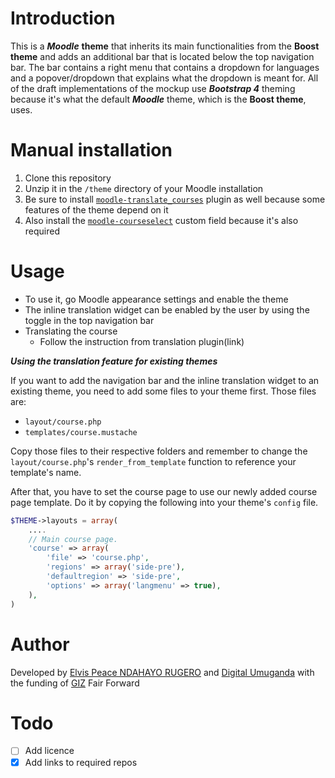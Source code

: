 **Introduction**
=

This is a ***Moodle*** **theme** that inherits its main functionalities from the **Boost theme** and adds an additional bar that is located below the top navigation bar. The bar contains a right menu that contains a dropdown for languages and a popover/dropdown that explains what the dropdown is meant for. All of the draft implementations of the mockup use ***Bootstrap 4*** theming because it's what the default ***Moodle*** theme, which is the **Boost theme**, uses.

**Manual installation**
=
1. Clone this repository
2. Unzip it in the ``/theme`` directory of your Moodle installation
3. Be sure to install [``moodle-translate_courses``](https://github.com/Digital-Umuganda/moodle-translate_courses) plugin as well because some features of the theme depend on it
4. Also install the [``moodle-courseselect``](https://github.com/Digital-Umuganda/moodle-courseselect) custom field because it's also required

**Usage**
=
- To use it, go Moodle appearance settings and enable the theme
- The inline translation widget can be enabled by the user by using the toggle in the top navigation bar
- Translating the course
  - Follow the instruction from translation plugin(link)

***Using the translation feature for existing themes***

If you want to add the navigation bar and the inline translation widget to an existing theme, you need to add some files to your theme first. Those files are:

- ``layout/course.php``
- ``templates/course.mustache``

Copy those files to their respective folders and remember to change the ``layout/course.php``'s ``render_from_template`` function to reference your template's name.

After that, you have to set the course page to use our newly added course page template. Do it by copying the following into your theme's ``config`` file.

```php
$THEME->layouts = array(
    ....
    // Main course page.
    'course' => array(
        'file' => 'course.php',
        'regions' => array('side-pre'),
        'defaultregion' => 'side-pre',
        'options' => array('langmenu' => true),
    ),
)
```

**Author**
=
Developed by [Elvis Peace NDAHAYO RUGERO](https://github.com/nrep) and [Digital Umuganda](https://github.com/Digital-Umuganda) with the funding of [GIZ](https://www.giz.de) Fair Forward

**Todo**
=
- [ ] Add licence
- [x] Add links to required repos